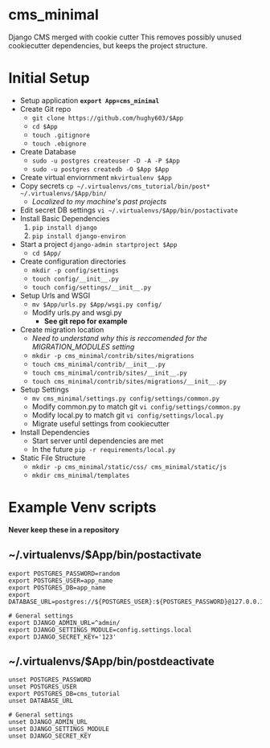 # cms_minimal
Django CMS merged with cookie cutter
This removes possibly unused cookiecutter dependencies, but keeps
the project structure.

# Initial Setup
- Setup application **`export App=cms_minimal`**
- Create Git repo
  - `git clone https://github.com/hughy603/$App`
  - `cd $App`
  - `touch .gitignore`
  - `touch .ebignore`
- Create Database
  - `sudo -u postgres createuser -D -A -P $App`
  - `sudo -u postgres createdb -O $App $App`
- Create virtual enviornment `mkvirtualenv $App`
- Copy secrets `cp ~/.virtualenvs/cms_tutorial/bin/post* ~/.virtualenvs/$App/bin/`
  - *Localized to my machine's past projects*
- Edit secret DB settings `vi ~/.virtualenvs/$App/bin/postactivate`
- Install Basic Dependencies
  1. `pip install django`
  2. `pip install django-environ`
- Start a project `django-admin startproject $App`
  - `cd $App/`
- Create configuration directories
  - `mkdir -p config/settings`
  - `touch config/__init__.py`
  - `touch config/settings/__init__.py`
- Setup Urls and WSGI
  - `mv $App/urls.py $App/wsgi.py config/`
  - Modify urls.py and wsgi.py
    - **See git repo for example**
- Create migration location
  - *Need to understand why this is reccomended for the MIGRATION_MODULES setting*
  - `mkdir -p cms_minimal/contrib/sites/migrations`
  - `touch cms_minimal/contrib/__init__.py`
  - `touch cms_minimal/contrib/sites/__init__.py`
  - `touch cms_minimal/contrib/sites/migrations/__init__.py`
- Setup Settings
  - `mv cms_minimal/settings.py config/settings/common.py`
  - Modify common.py to match git `vi config/settings/common.py`
  - Modify local.py to match git `vi config/settings/local.py`
  - Migrate useful settings from cookiecutter
- Install Dependencies
  - Start server until dependencies are met
  - In the future `pip -r requirements/local.py`
- Static File Structure
  - `mkdir -p cms_minimal/static/css/ cms_minimal/static/js`
  - `mkdir cms_minimal/templates`

# Example Venv scripts
**Never keep these in a repository**
## ~/.virtualenvs/$App/bin/postactivate
```
export POSTGRES_PASSWORD=random
export POSTGRES_USER=app_name
export POSTGRES_DB=app_name
export DATABASE_URL=postgres://${POSTGRES_USER}:${POSTGRES_PASSWORD}@127.0.0.1:5432/${POSTGRES_DB}

# General settings
export DJANGO_ADMIN_URL=^admin/
export DJANGO_SETTINGS_MODULE=config.settings.local
export DJANGO_SECRET_KEY='123'
```
## ~/.virtualenvs/$App/bin/postdeactivate
```
unset POSTGRES_PASSWORD
unset POSTGRES_USER
export POSTGRES_DB=cms_tutorial
unset DATABASE_URL

# General settings
unset DJANGO_ADMIN_URL
unset DJANGO_SETTINGS_MODULE
unset DJANGO_SECRET_KEY
```
